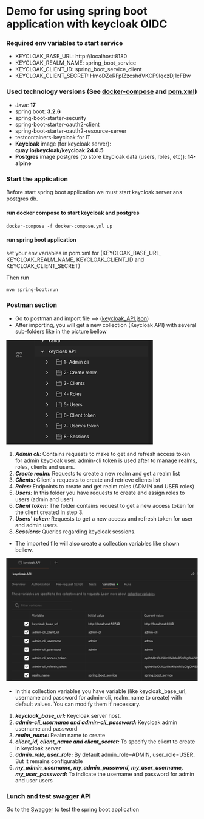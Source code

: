 # Demo for using spring boot application with keycloak OIDC

### Required env variables to start service
- KEYCLOAK_BASE_URL: http://localhost:8180
- KEYCLOAK_REALM_NAME: spring_boot_service
- KEYCLOAK_CLIENT_ID: spring_boot_service_client
- KEYCLOAK_CLIENT_SECRET: HmoDZeRFplZzcshdVKCF9IqczDj1cFBw

### Used technology versions (See  [docker-compose](./docker-compose.yml) and [pom.xml](./pom.xml))
- Java: <b>17</b>
- spring boot: <b>3.2.6</b>
- spring-boot-starter-security
- spring-boot-starter-oauth2-client
- spring-boot-starter-oauth2-resource-server
- testcontainers-keycloak for IT
- <b>Keycloak</b> image (for keycloak server): <b>quay.io/keycloak/keycloak:24.0.5</b>
- <b>Postgres</b> image postgres (to store keycloak data (users, roles, etc)): <b>14-alpine</b>

### Start the application
Before start spring boot application we must start keycloak server ans postgres db.
#### run docker compose to start keycloak and postgres
```console
docker-compose -f docker-compose.yml up
```
#### run spring boot application
set your env variables in pom.xml for (KEYCLOAK_BASE_URL, KEYCLOAK_REALM_NAME, KEYCLOAK_CLIENT_ID and KEYCLOAK_CLIENT_SECRET)

Then run 
```console
mvn spring-boot:run
```
### Postman section 
- Go to postman and import file ==> ([keycloak_API.json](./keycloak/postman/keycloak_API.json))
- After importing, you will get a new collection (Keycloak API) with several sub-folders like in the picture bellow 

![image info](./pictures/keycloak_collection.png)

<ol>
  <li> <i><b>Admin cli: </b></i> Contains requests to make to get and refresh access token for admin keycloak user. admin-cli token is used after to manage realms, roles, clients and users. </li>
  <li> <i><b>Create realm: </b></i> Requests to create a new realm and get a realm list </li>
  <li> <i><b>Clients: </b></i> Client's requests to create and retrieve clients list </li>
  <li> <i><b>Roles: </b></i> Endpoints to create and get realm roles (ADMIN and USER roles) </li>
  <li> <i><b>Users: </b></i> In this folder you have requests to create and assign roles to users (admin and user)</li>
  <li> <i><b>Client token: </b></i> The folder contains request to get a new access token for the client created in step 3.</li>
  <li> <i><b>Users' token: </b></i> Requests to get a new access and refresh token for user and admin users.</li>
  <li> <i><b>Sessions: </b></i> Queries regarding keycloak sessions.</li>
</ol>

- The imported file will also create a collection variables like shown bellow.

![image info](./pictures/collection_variables.png)
  
-  In this collection variables you have variable (like keycloak_base_url, username and password for admin-cli, realm_name to create) with default values. You can modify them if necessary.
<ol>
  <li> <i><b>keycloak_base_url: </b></i>Keycloak server host.</li>
  <li> <i><b>admin-cli_username and admin-cli_password: </b></i>Keycloak admin username and password</li>
  <li> <i><b>realm_name: </b></i>Realm name to create</li>
  <li> <i><b>client_id, client_name and client_secret: </b></i>To specify the client to create in keycloak server</li>
  <li> <i><b>admin_role, user_role: </b></i>By default admin_role=ADMIN, user_role=USER. But it remains configurable</li>
  <li> <i><b>my_admin_username, my_admin_password, my_user_username, my_user_password: </b></i>To indicate the username and password for admin and user users</li>
</ol>

### Lunch and test swagger API 
Go to the [Swagger](http://localhost:8081/swagger-ui/index.html) to test the spring boot application





